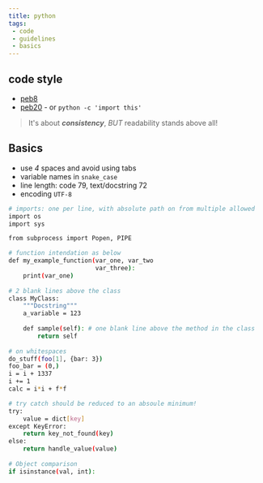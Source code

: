 ```yaml
---
title: python
tags:
 - code
 - guidelines
 - basics
---
```


## code style

- [peb8](https://peps.python.org/pep-0008/)
- [peb20](https://peps.python.org/pep-0020/) - or `python -c 'import this'`

> It's about ***consistency***, *BUT* readability stands above all!

## Basics

- use *4* spaces and avoid using tabs
- variable names in `snake_case`
- line length: code 79, text/docstring 72
- encoding `UTF-8`

```bash
# imports: one per line, with absolute path on from multiple allowed
import os
import sys

from subprocess import Popen, PIPE

# function intendation as below 
def my_example_function(var_one, var_two
                        var_three):
    print(var_one)
    
# 2 blank lines above the class
class MyClass:
    """Docstring"""
    a_variable = 123
    
    def sample(self): # one blank line above the method in the class
        return self
        
# on whitespaces
do_stuff(foo[1], {bar: 3})
foo_bar = (0,)
i = i + 1337
i += 1
calc = i*i + f*f

# try catch should be reduced to an absoule minimum!
try:
    value = dict[key]
except KeyError:
    return key_not_found(key)
else:
    return handle_value(value)
    
# Object comparison
if isinstance(val, int):
```